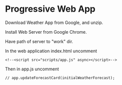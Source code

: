 # Progressive Web App

Download Weather App from Google, and unzip.

Install Web Server from Google Chrome.

Have path of server to "work" dir.

In the web application index.html uncomment

    <!--<script src="scripts/app.js" async></script>-->

Then in app.js uncomment

    // app.updateForecastCard(initialWeatherForecast);

